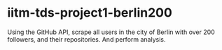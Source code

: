 # iitm-tds-project1-berlin200
Using the GitHub API, scrape all users in the city of Berlin with over 200 followers, and their repositories. And perform analysis.
